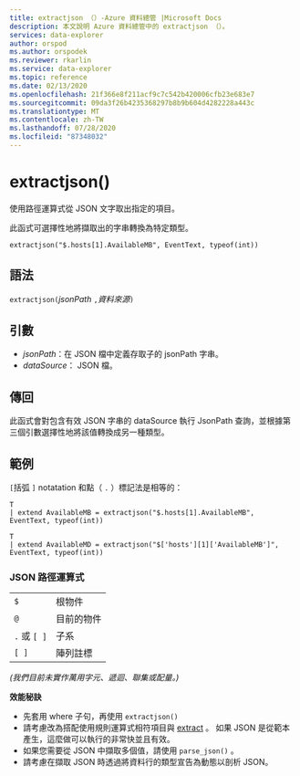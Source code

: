 ```yaml
---
title: extractjson （）-Azure 資料總管 |Microsoft Docs
description: 本文說明 Azure 資料總管中的 extractjson （）。
services: data-explorer
author: orspod
ms.author: orspodek
ms.reviewer: rkarlin
ms.service: data-explorer
ms.topic: reference
ms.date: 02/13/2020
ms.openlocfilehash: 21f366e8f211acf9c7c542b420006cfb23e683e7
ms.sourcegitcommit: 09da3f26b4235368297b8b9b604d4282228a443c
ms.translationtype: MT
ms.contentlocale: zh-TW
ms.lasthandoff: 07/28/2020
ms.locfileid: "87348032"
---
```

# <a name="extractjson"></a>extractjson()

使用路徑運算式從 JSON 文字取出指定的項目。 

此函式可選擇性地將擷取出的字串轉換為特定類型。

```kusto
extractjson("$.hosts[1].AvailableMB", EventText, typeof(int))
```

## <a name="syntax"></a>語法

`extractjson(`*jsonPath* `,`*資料來源*`)` 

## <a name="arguments"></a>引數

* *jsonPath*：在 JSON 檔中定義存取子的 jsonPath 字串。
* *dataSource*： JSON 檔。

## <a name="returns"></a>傳回

此函式會對包含有效 JSON 字串的 dataSource 執行 JsonPath 查詢，並根據第三個引數選擇性地將該值轉換成另一種類型。

## <a name="example"></a>範例

`[`括弧 `]` notatation 和點（ `.` ）標記法是相等的：

```kusto
T 
| extend AvailableMB = extractjson("$.hosts[1].AvailableMB", EventText, typeof(int)) 

T
| extend AvailableMD = extractjson("$['hosts'][1]['AvailableMB']", EventText, typeof(int)) 
```

### <a name="json-path-expressions"></a>JSON 路徑運算式

|||
|---|---|
|`$`|根物件|
|`@`|目前的物件|
|`.` 或 `[ ]` | 子系|
|`[ ]`|陣列註標|

*(我們目前未實作萬用字元、遞迴、聯集或配量。)*


**效能秘訣**

* 先套用 where 子句，再使用 `extractjson()`
* 請考慮改為搭配使用規則運算式相符項目與 [extract](extractfunction.md) 。 如果 JSON 是從範本產生，這麼做可以執行的非常快並且有效。
* 如果您需要從 JSON 中擷取多個值，請使用 `parse_json()` 。
* 請考慮在擷取 JSON 時透過將資料行的類型宣告為動態以剖析 JSON。